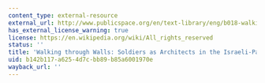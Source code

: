 ```yaml
---
content_type: external-resource
external_url: http://www.publicspace.org/en/text-library/eng/b018-walking-through-walls-soldiers-as-architects-in-the-israeli-palestinian-conflict
has_external_license_warning: true
license: https://en.wikipedia.org/wiki/All_rights_reserved
status: ''
title: 'Walking through Walls: Soldiers as Architects in the Israeli-Palestinian Conflict'
uid: b142b117-a625-4d7c-bb89-b85a6001970e
wayback_url: ''
---
```

